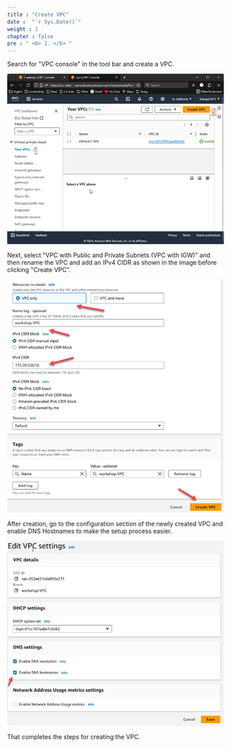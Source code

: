 ```yaml
---
title : "Create VPC"
date :  "`r Sys.Date()`" 
weight : 1 
chapter : false
pre : " <b> 1. </b> "
---
```


Search for "VPC console" in the tool bar and create a VPC.

![a](/images/1-CreateVPC/Pastedimage20240305114149.png)

Next, select "VPC with Public and Private Subnets (VPC with IGW)" and then rename the VPC and add an IPv4 CIDR as shown in the image before clicking "Create VPC".

![a](/images/1-CreateVPC/Pastedimage20240305115216.png)

After creation, go to the configuration section of the newly created VPC and enable DNS Hostnames to make the setup process easier.

![a](/images/1-CreateVPC/Pastedimage20240305131528.png)

That completes the steps for creating the VPC.